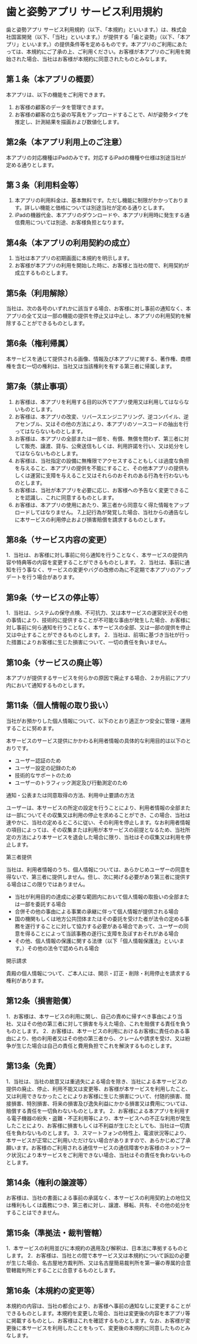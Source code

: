 # 歯と姿勢アプリ サービス利用規約
歯と姿勢アプリ サービス利用規約（以下、「本規約」といいます。）は、株式会社国富開発（以下、「当社」といいます。）が提供する「歯と姿勢」（以下、「本アプリ」といいます。）の提供条件等を定めるものです。本アプリのご利用にあたっては、本規約にご了承の上、ご利用ください。お客様が本アプリのご利用を開始された場合、当社はお客様が本規約に同意されたものとみなします。

## 第１条（本アプリの概要）
本アプリは、以下の機能をご利用できます。

1. お客様の顧客のデータを管理できます。
2. お客様の顧客の立ち姿の写真をアップロードすることで、AIが姿勢タイプを推定し、計測結果を描画および数値化します。

## 第2条（本アプリ利用上のご注意）
本アプリの対応機種はiPadのみです。対応するiPadの機種や仕様は別途当社が定める通りとします。

## 第３条（利用料金等）
1. 本アプリの利用料金は、基本無料です。ただし機能に制限がかかっております。詳しい機能と価格については別途当社が定める通りとします。
2. iPadの機器代金、本アプリのダウンロードや、本アプリ利用時に発生する通信費用については別途、お客様負担となります。

## 第4条（本アプリの利用契約の成立）
1. 当社は本アプリの初期画面に本規約を明示します。
2. お客様が本アプリの利用を開始した時に、お客様と当社の間で、利用契約が成立するものとします。

## 第5条（利用解除）
当社は、次の各号のいずれかに該当する場合、お客様に対し事前の通知なく、本アプリの全て又は一部の機能の提供を停止又は中止し、本アプリの利用契約を解除することができるものとします。

## 第6条（権利帰属）
本サービスを通じて提供される画像、情報及び本アプリに関する、著作権、商標権を含む一切の権利は、当社又は当該権利を有する第三者に帰属します。

## 第7条（禁止事項）

1. お客様は、本アプリを利用する目的以外でアプリ使用又は利用してはならないものとします。
2. お客様は、本アプリの改変、リバースエンジニアリング、逆コンパイル、逆アセンブル、又はその他の方法により、本アプリのソースコードの抽出を行ってはならないものとします。
3. お客様は、本アプリの全部または一部を、有償、無償を問わず、第三者に対して販売、譲渡、貸与、公衆送信もしくは、利用許諾を行い、又は処分をしてはならないものとします。
4. お客様は、当社指定の設備に無権限でアクセスすることもしくは過度な負担を与えること、本アプリの提供を不能にすること、その他本アプリの提供もしくは運営に支障を与えること又はそれらのおそれのある行為を行わないものとします。
5. お客様は、当社が本アプリを必要に応じ、お客様への予告なく変更できることを認識し、これに同意するものとします。
6. お客様は、本アプリの使用にあたり、第三者から同意なく得た情報をアップロードしてはなりません。
7.上記行為が発覚した場合、当社からの通告なしに本サービスの利用停止および損害賠償を請求するものとします。

## 第8条（サービス内容の変更）
1．当社は、お客様に対し事前に何ら通知を行うことなく、本サービスの提供内容や特典等の内容を変更することができるものとします。
2．当社は、事前に通知を行う事なく、サービスの変更やバグの改修の為に不定期で本アプリのアップデートを行う場合があります。

## 第9条（サービスの停止等）
1．当社は、システムの保守点検、不可抗力、又は本サービスの運営状況その他の事情により、技術的に提供することが不可能な事由が発生した場合、お客様に対し事前に何ら通知を行うことなく、本サービスの全部、又は一部の提供を停止又は中止することができるものとします。
2．当社は、前項に基づき当社が行った措置によりお客様に生じた損害について、一切の責任を負いません。


## 第10条（サービスの廃止等）
本アプリが提供するサービスを何らかの原因で廃止する場合、２か月前にアプリ内において通知するものとします。

## 第11条（個人情報の取り扱い）
当社がお預かりした個人情報について、以下のとおり適正かつ安全に管理・運用することに努めます。

本サービスのサービス提供にかかわる利用者情報の具体的な利用目的は以下のとおりです。

* ユーザー認証のため
* ユーザー設定の記録のため
* 技術的なサポートのため
* ユーザーのトラフィック測定及び行動測定のため

通知・公表または同意取得の方法、利用中止要請の方法

ユーザーは、本サービスの所定の設定を行うことにより、利用者情報の全部または一部についてその収集又は利用の停止を求めることができ、この場合、当社は速やかに、当社の定めるところに従い、その利用を停止します。なお利用者情報の項目によっては、その収集または利用が本サービスの前提となるため、当社所定の方法により本サービスを退会した場合に限り、当社はその収集又は利用を停止します。

第三者提供

当社は、利用者情報のうち、個人情報については、あらかじめユーザーの同意を得ないで、第三者に提供しません。但し、次に掲げる必要があり第三者に提供する場合はこの限りではありません。

* 当社が利用目的の達成に必要な範囲内において個人情報の取扱いの全部または一部を委託する場合
* 合併その他の事由による事業の承継に伴って個人情報が提供される場合
* 国の機関もしくは地方公共団体またはその委託を受けた者が法令の定める事務を遂行することに対して協力する必要がある場合であって、ユーザーの同意を得ることによって当該事務の遂行に支障を及ぼすおそれがある場合
* その他、個人情報の保護に関する法律（以下「個人情報保護法」といいます。）その他の法令で認められる場合

開示請求

貴殿の個人情報について、ご本人には、開示・訂正・削除・利用停止を請求する権利があります。

## 第12条（損害賠償）
1．お客様は、本サービスの利用に関し、自己の責めに帰すべき事由により当社、又はその他の第三者に対して損害を与えた場合、これを賠償する責任を負うものとします。
2．お客様は、本サービスの利用におけるお客様に責任のある事由により、他の利用者又はその他の第三者から、クレームや請求を受け、又は紛争が生じた場合は自己の責任と費用負担でこれを解決するものとします。

## 第13条（免責）
1．当社は、当社の故意又は重過失による場合を除き、当社による本サービスの提供の廃止、停止、利用不能又は変更等、お客様が本サービスを利用したこと、又は利用できなかったことによりお客様に生じた損害について、付随的損害、間接損害、特別損害、将来の損害及び逸失利益にかかる損害又は費用については、賠償する責任を一切負わないものとします。
2．お客様による本アプリを利用する電子機器の紛失・盗難・不正利用等により、本サービスへの不正な利用が発生したことにより、お客様に損害もしくは不利益が生じたとしても、当社は一切責任を負わないものとします。
3．スマートフォンの特性上、電波状況等により、本サービスが正常にご利用いただけない場合がありますので、あらかじめご了承願います。お客様のご利用される通信サービスの通信障害やお客様のネットワーク状況により本サービスをご利用できない場合、当社はその責任を負わないものとします。

## 第14条（権利の譲渡等）
お客様は、当社の書面による事前の承諾なく、本サービスの利用契約上の地位又は権利もしくは義務につき、第三者に対し、譲渡、移転、共有、その他の処分をすることはできません。

## 第15条（準拠法・裁判管轄）
1．本サービスの利用並びに本規約の適用及び解釈は、日本法に準拠するものとします。
2．お客様は、当社との間で本サービス又は本規約について訴訟の必要が生じた場合、名古屋地方裁判所、又は名古屋簡易裁判所を第一審の専属的合意管轄裁判所とすることに合意するものとします。

## 第16条（本規約の変更等）
本規約の内容は、当社の都合により、お客様へ事前の通知なしに変更することができるものとします。本規約を変更した場合、当社は変更後の内容を本アプリ等に掲載するものとし、お客様はこれを確認するものとします。なお、お客様が変更後に本サービスを利用したことをもって、変更後の本規約に同意したものとみなします。
